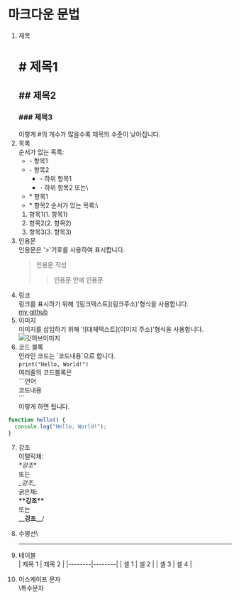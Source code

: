 # 마크다운 문법

1. 제목<br>
   # \# 제목1<br>
   ## \## 제목2
   ### \### 제목3
   이렇게 #의 개수가 많을수록 제목의 수준이 낮아집니다.
2. 목록\
   순서가 없는 목록:
   - \- 항목1
   - \- 항목2
      - \- 하위 항목1
      - \- 하위 항목2
   또는\
   * \* 항목1
   * \* 항목2
  순서가 있는 목록:\
   1. 항목1(1. 항목1)
   2. 항목2(2. 항목2)
   3. 항목3(3. 항목3)
3. 인용문\
   인용문은 '>'기호를 사용하여 표시합니다.
   > 인용문 작성
   >> 인용문 안에 인용문 
4. 링크\
   링크를 표시하기 위해 '\[링크텍스트](링크주소)'형식을 사용합니다.\
   [my github](https://github.com/rlgusrlcks00)
5. 이미지\
   이미지를 삽입하기 위해 '\![대체텍스트](이미지 주소)'형식을 사용합니다.\
   ![깃허브이미지](https://postfiles.pstatic.net/MjAyMjA0MTFfMzMg/MDAxNjQ5NjM2NzkwMjkx.Kx7B-71JmHhBTZ5y7IIU1JGBFQjEJoEIAWiDzyIW9Rgg.nfV1q_Pdr-IOLI-JEMGHCdaUL9BCSSSJJyGdgkW5Jmkg.PNG.qkrrlcks_99/%EC%9D%B8%EB%AC%BC_1.png?type=w773)
6. 코드 블록\
   인라인 코드는 \`코드내용\`으로 합니다.\
   `print("Hello, World!")`\
   여러줄의 코드블록은\
    \```언어\
   코드내용\
   \```\
   이렇게 하면 됩니다.
```javascript
function hello() {
  console.log("Hello, World!");
}
```
7. 강조\
   이탤릭체:\
   *\*강조\**\
   또는\
   _\_강조\__\
   굵은채:\
   **\*\*강조\*\***\
   또는\
   __\_\_강조\_\___/

8. 수평선\
   
   ---

9. 테이블\
| 제목 1 | 제목 2 |
|--------|--------|
| 셀 1   | 셀 2   |
| 셀 3   | 셀 4   |
10. 이스케이프 문자\
\특수문자


   

   
